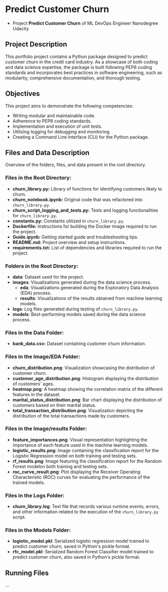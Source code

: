 # Predict Customer Churn

- Project **Predict Customer Churn** of ML DevOps Engineer Nanodegree Udacity

## Project Description
This portfolio project contains a Python package designed to predict customer churn in the credit card industry. As a showcase of both coding and data science expertise, the package is built following PEP8 coding standards and incorporates best practices in software engineering, such as modularity, comprehensive documentation, and thorough testing.

## Objectives
This project aims to demonstrate the following competencies:

- Writing modular and maintainable code.
- Adherence to PEP8 coding standards.
- Implementation and execution of unit tests.
- Utilizing logging for debugging and monitoring.
- Creating a Command Line Interface (CLI) for the Python package.

## Files and Data Description
Overview of the folders, files, and data present in the root directory.

### Files in the Root Directory:
- **churn_library.py:** Library of functions for identifying customers likely to churn.
- **churn_notebook.ipynb:** Original code that was refactored into `churn_library.py`.
- **churn_script_logging_and_tests.py:** Tests and logging functionalities for `churn_library.py`.
- **constants.py:** Constants utilized in `churn_library.py`.
- **Dockerfile:** Instructions for building the Docker image required to run the project.
- **Guide.ipynb:** Getting started guide and troubleshooting tips.
- **README.md:** Project overview and setup instructions.
- **requirements.txt:** List of dependencies and libraries required to run the project.

### Folders in the Root Directory:
- **data**: Dataset used for the project.
- **images**: Visualizations generated during the data science process.
  - **eda**: Visualizations generated during the Exploratory Data Analysis (EDA) process.
  - **results**: Visualizations of the results obtained from machine learning models.
- **logs**: Log files generated during testing of `churn_library.py`.
- **models**: Best-performing models saved during the data science process.

### Files in the Data Folder:
- **bank_data.csv:** Dataset containing customer churn information.

### Files in the Image/EDA Folder:
- **churn_distribution.png**: Visualization showcasing the distribution of customer churn.
- **customer_age_distribution.png**: Histogram displaying the distribution of customers' ages.
- **heatmap.png**: A heatmap showing the correlation matrix of the different features in the dataset.
- **marital_status_distribution.png**: Bar chart displaying the distribution of customers based on their marital status.
- **total_transaction_distribution.png**: Visualization depicting the distribution of the total transactions made by customers.

### Files in the Image/results Folder:
- **feature_importances.png**: Visual representation highlighting the importance of each feature used in the machine learning models.
- **logistic_results.png**: Image containing the classification report for the Logistic Regression model on both training and testing sets.
- **rf_results.png**: Image featuring the classification report for the Random Forest modelon both training and testing sets.
- **roc_curve_result.png**: Plot displaying the Receiver Operating Characteristic (ROC) curves for evaluating the performance of the trained models.

### Files in the Logs Folder:
- **churn_library.log**: Text file that records various runtime events, errors, and other information related to the execution of the `churn_library.py` script.

### Files in the Models Folder:
- **logistic_model.pkl**: Serialized logistic regression model trained to predict customer churn, saved in Python's pickle format.
- **rfc_model.pkl**: Serialized Random Forest Classifier model trained to predict customer churn, also saved in Python's pickle format.


## Running Files
...



